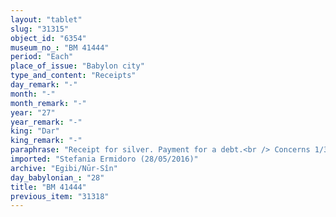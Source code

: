```yaml
---
layout: "tablet"
slug: "31315"
object_id: "6354"
museum_no_: "BM 41444"
period: "Each"
place_of_issue: "Babylon city"
type_and_content: "Receipts"
day_remark: "-"
month: "-"
month_remark: "-"
year: "27"
year_remark: "-"
king: "Dar"
king_remark: "-"
paraphrase: "Receipt for silver. Payment for a debt.<br /> Concerns 1/3 minas and 5 shekels of white silver of which 1/8 is alloy, which <strong>B</strong> owes to <strong>C</strong>. <strong>A</strong>, as proxy for the creditor, receives it from the debtor, according to what is stipulated in the promissory note that is with the creditor. As a result, <strong>A</strong> promptly returns this promissory note to the debtor.<br /> Cf. BM 30790.<br /> &nbsp;<br /> <strong>A </strong>= Kiribtu/Ahhē-iddin/Rab-ban&ecirc;; <strong>B </strong>= Marduk-nāṣir-apli/Itti-Marduk-balāṭu//Egibi (=&Scaron;irku/Iddināya//Egibi); <strong>C </strong>= Itti-Nab&ucirc;-balāṭtu/<em>Arad</em>-Bēl"
imported: "Stefania Ermidoro (28/05/2016)"
archive: "Egibi/Nūr-Sîn"
day_babylonian_: "28"
title: "BM 41444"
previous_item: "31318"
---
```

